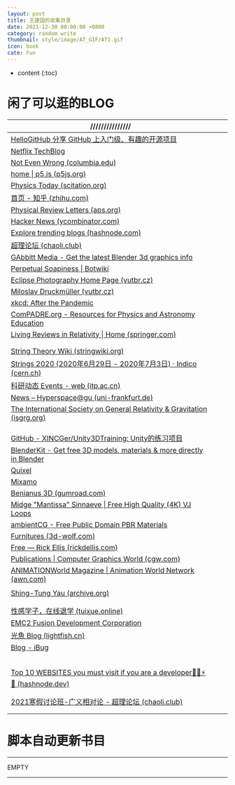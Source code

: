 ```yaml
---
layout: post
title: 王建国的收集目录
date: 2021-12-30 00:00:00 +0800
category: random write
thumbnail: style/image/AT_GIF/AT1.gif
icon: book
cate: Fun
---
```


* content
{:toc}


# 闲了可以逛的BLOG

| ///////////////                                              |      |      |
| ------------------------------------------------------------ | ---- | ---- |
| [HelloGitHub   分享   GitHub 上入门级、有趣的开源项目](https://www.hellogithub.com/) |      |      |
| [Netflix   TechBlog](https://netflixtechblog.com/)           |      |      |
| [Not Even Wrong   (columbia.edu)](http://www.math.columbia.edu/~woit/wordpress/) |      |      |
| [home \| p5.js   (p5js.org)](https://p5js.org/)              |      |      |
| [Physics Today   (scitation.org)](https://physicstoday.scitation.org/journal/pto) |      |      |
| [首页   - 知乎   (zhihu.com)](https://www.zhihu.com/)        |      |      |
| [Physical   Review Letters (aps.org)](https://journals.aps.org/prl/) |      |      |
| [Hacker   News (ycombinator.com)](https://news.ycombinator.com/news) |      |      |
| [Explore   trending blogs (hashnode.com)](https://hashnode.com/explore) |      |      |
| [超理论坛   (chaoli.club)](https://chaoli.club/index.php/)   |      |      |
| [GAbbitt   Media - Get the latest Blender 3d graphics info](https://www.gabbitt.co.uk/) |      |      |
| [Perpetual Soapiness \|   Botwiki](https://botwiki.org/bot/perpetual-soapiness/) |      |      |
| [Eclipse   Photography Home Page (vutbr.cz)](http://www.zam.fme.vutbr.cz/~druck/Eclipse/Index.htm?continueFlag=bbd53024becd8c52c565e8b1e5257e30) |      |      |
| [Miloslav Druckmüller   (vutbr.cz)](http://www.zam.fme.vutbr.cz/~druck/Index.htm) |      |      |
| [xkcd: After the   Pandemic](https://xkcd.com/)              |      |      |
| [ComPADRE.org   - Resources for Physics and Astronomy Education](https://www.compadre.org/) |      |      |
| [Living   Reviews in Relativity \| Home (springer.com)](https://www.springer.com/journal/41114) |      |      |
|                                                              |      |      |
|                                                              |      |      |
| [String Theory Wiki   (stringwiki.org)](https://www.stringwiki.org/wiki/String_Theory_Wiki) |      |      |
| [Strings 2020 (2020年6月29日   - 2020年7月3日)   ·   Indico (cern.ch)](https://indico.cern.ch/event/929434/timetable/) |      |      |
| [科研动态   Events - web (itp.ac.cn)](http://gc.itp.ac.cn/events) |      |      |
| [News –   Hyperspace@gu (uni-frankfurt.de)](https://hyperspace.uni-frankfurt.de/category/News/) |      |      |
| [The   International Society on General Relativity & Gravitation (isgrg.org)](http://www.isgrg.org/index.php) |      |      |
|                                                              |      |      |
|                                                              |      |      |
|                                                              |      |      |
| [GitHub -   XINCGer/Unity3DTraining: Unity的练习项目](https://github.com/XINCGer/Unity3DTraining) |      |      |
| [BlenderKit   - Get free 3D models, materials & more directly in Blender](https://www.blenderkit.com/) |      |      |
| [Quixel](https://quixel.com/)                                |      |      |
| [Mixamo](https://www.mixamo.com/#/?page=1&type=Character)    |      |      |
| [Benianus   3D (gumroad.com)](https://benianus3d.gumroad.com/?recommended_by=library&sort=newest) |      |      |
| [Midge   "Mantissa" Sinnaeve \| Free High Quality (4K) VJ Loops](https://mantissa.xyz/pages/vj.html) |      |      |
| [ambientCG -   Free Public Domain PBR Materials](https://ambientcg.com/) |      |      |
| [Furnitures   (3d-wolf.com)](https://3d-wolf.com/products/models/furniture/) |      |      |
| [Free   —   Rick Ellis (rickdellis.com)](http://www.rickdellis.com/downloads-1) |      |      |
| [Publications \| Computer   Graphics World (cgw.com)](https://www.cgw.com/Publications.aspx?pageid=1) |      |      |
| [ANIMATIONWorld   Magazine \| Animation World Network (awn.com)](https://www.awn.com/animationworld) |      |      |
|                                                              |      |      |
| [Shing-Tung   Yau (archive.org)](https://web.archive.org/web/20180511050808/http:/www.doctoryau.com/bio.html) |      |      |
|                                                              |      |      |
|                                                              |      |      |
| [性感学子，在线退学   (tuixue.online)](https://tuixue.online/) |      |      |
| [EMC2 Fusion   Development Corporation](http://emc2fusion.org/) |      |      |
| [光魚   Blog (lightfish.cn)](https://lightfish.cn/page/3/)   |      |      |
| [Blog - iBug](https://ibug.io/blog/)                         |      |      |
|                                                              |      |      |
|                                                              |      |      |
|                                                              |      |      |
|                                                              |      |      |
|                                                              |      |      |
| [Top   10 WEBSITES you must visit if you are a developer👨‍💻⚡😎 (hashnode.dev)](https://yashw.hashnode.dev/top-10-websites-you-must-visit-if-you-are-a-developer) |      |      |
|                                                              |      |      |
|                                                              |      |      |
| [2021寒假讨论班-广义相对论   - 超理论坛   (chaoli.club)](https://chaoli.club/index.php/6128) |      |      |
|                                                              |      |      |
|                                                              |      |      |









# 脚本自动更新书目

------

EMPTY

------








